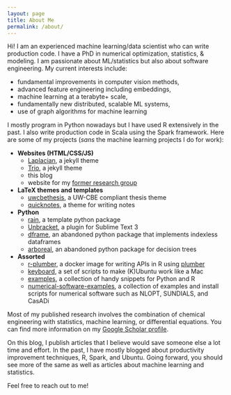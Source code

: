 ```yaml
---
layout: page
title: About Me
permalink: /about/
---
```


Hi! I am an experienced machine learning/data scientist who can write production code.
I have a PhD in numerical optimization, statistics, & modeling.
I am passionate about ML/statistics but also about software engineering.
My current interests include:
* fundamental improvements in computer vision methods,
* advanced feature engineering including embeddings,
* machine learning at a terabyte+ scale,
* fundamentally new distributed, scalable ML systems,
* use of graph algorithms for machine learning

I mostly program in Python nowadays but I have used R extensively in the past. I also write
production code in Scala using the Spark framework. Here are some of my projects (_sans_ the
machine learning projects I do for work):

* **Websites (HTML/CSS/JS)**
    - [Laplacian](https://www.perfectlyrandom.org/laplacian/), a jekyll theme
    - [Trio](https://github.com/ankur-gupta/trio), a jekyll theme
    - this blog
    - website for my [former research group](https://jbrwww.che.wisc.edu/)
* **LaTeX themes and templates**
    - [uwcbethesis](https://github.com/ankur-gupta/uwcbethesis), a UW-CBE compliant thesis theme
    - [quicknotes](https://github.com/ankur-gupta/quicknotes), a theme for writing notes
* **Python**
    - [rain](https://github.com/ankur-gupta/rain), a template python package
    - [Unbracket](https://github.com/ankur-gupta/Unbracket), a plugin for Sublime Text 3
    - [dframe](https://github.com/ankur-gupta/dframe), an abandoned python package that implements indexless dataframes
    - [arboreal](https://github.com/ankur-gupta/arboreal), an abandoned python package for decision trees
* **Assorted**
    - [r-plumber](https://github.com/ankur-gupta/r-plumber), a docker image for writing APIs in R using [plumber](https://www.rplumber.io/)
    - [keyboard](https://github.com/ankur-gupta/keyboard), a set of scripts to make (K)Ubuntu work like a Mac
    - [examples](https://github.com/ankur-gupta/examples), a collection of handy snippets for Python and R
    - [numerical-software-examples](https://github.com/ankur-gupta/numerical-software-examples), a collection of examples and install scripts for numerical software such as NLOPT, SUNDIALS, and CasADi


Most of my published research involves the combination of chemical engineering with statistics,
machine learning, or differential equations. You can find more information on my
[Google Scholar profile](https://scholar.google.com/citations?user=pdA2f7oAAAAJ&hl=en).

On this blog, I publish articles that I believe would save someone else a lot time and effort.
In the past, I have mostly blogged about productivity improvement techniques, R, Spark, and Ubuntu.
Going forward, you should see more of the same as well as articles about machine learning
and statistics.

Feel free to reach out to me!
